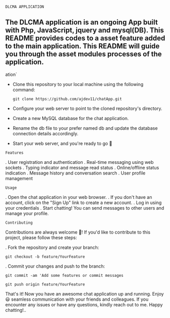 `DLCMA APPLICATION`

## The DLCMA application is an ongoing App built with Php, JavaScript, jquery and mysql(DB). This README provides codes to a asset feature added to the main application. This README will guide you through the asset modules processes of the application.


ation`

- Clone this repository to your local machine using the following command:
  
  `git clone https://github.com/ajdev11/chatApp.git`
  
- Configure your web server to point to the cloned repository's directory.
- Create a new MySQL database for the chat application.
- Rename the db file to your prefer named db and update the database connection details accordingly.
- Start your web server, and you're ready to go 🚀

`Features`

. User registration and authentication
. Real-time messaging using web sockets
. Typing indicator and message read status
. Online/offline status indication
. Message history and conversation search
. User profile management

`Usage`

. Open the chat application in your web browser.
. If you don't have an account, click on the "Sign Up" link to create a new account.
. Log in using your credentials
. Start chatting! You can send messages to other users and manage your profile.

`Contributing`

Contributions are always welcome 🙂! If you'd like to contribute to this project, please follow these steps:

. Fork the repository and create your branch:

`git checkout -b feature/YourFeature`

. Commit your changes and push to the branch:

`git commit -am 'Add some features or commit messages`

`git push origin feature/YourFeature`


That's it! Now you have an awesome chat application up and running. Enjoy 😃 seamless communication with your friends and colleagues. If you encounter any issues or have any questions, kindly reach out to me. Happy chatting!..









